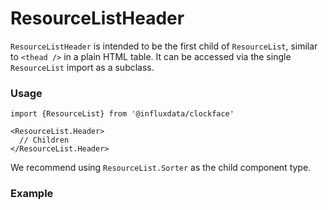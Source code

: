 # ResourceListHeader

`ResourceListHeader` is intended to be the first child of `ResourceList`, similar to `<thead />` in a plain HTML table. It can be accessed via the single `ResourceList` import as a subclass.

### Usage
```tsx
import {ResourceList} from '@influxdata/clockface'
```
```tsx
<ResourceList.Header>
  // Children
</ResourceList.Header>
```

We recommend using `ResourceList.Sorter` as the child component type.

### Example
<!-- STORY -->

<!-- STORY HIDE START -->

<!-- STORY HIDE END -->

<!-- PROPS -->
